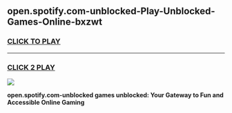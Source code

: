 
## open.spotify.com-unblocked-Play-Unblocked-Games-Online-bxzwt
<h3>
<a href="https://premium76.site?title=open.spotify.com-unblocked&ref=25A">CLICK TO PLAY</a></h3>
<hr>

<h3>
<a href="https://premium76.site?title=open.spotify.com-unblocked&ref=25A">CLICK 2 PLAY</a>
  
</h3>

<a href="https://premium76.site?title=open.spotify.com-unblocked&ref=25A"><img src="https://clearcache.store/games.png"></a>


**open.spotify.com-unblocked games unblocked: Your Gateway to Fun and Accessible Online Gaming**
